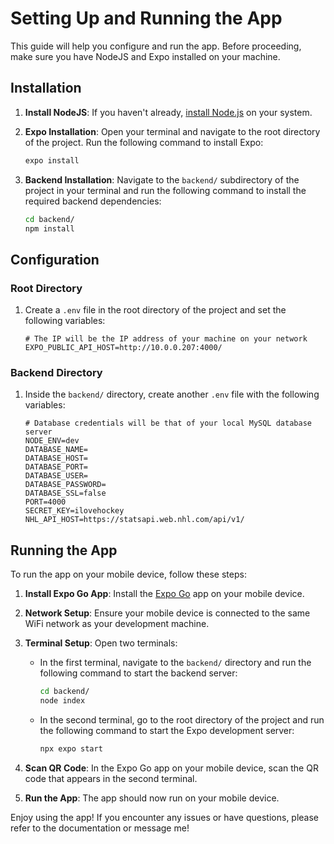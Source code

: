 # Setting Up and Running the App

This guide will help you configure and run the app. Before proceeding, make sure you have NodeJS and Expo installed on your machine.

## Installation

1. **Install NodeJS**: If you haven't already, [install Node.js](https://nodejs.org/) on your system.

2. **Expo Installation**: Open your terminal and navigate to the root directory of the project. Run the following command to install Expo:

   ```bash
   expo install
   ```

3. **Backend Installation**: Navigate to the `backend/` subdirectory of the project in your terminal and run the following command to install the required backend dependencies:

   ```bash
   cd backend/
   npm install
   ```

## Configuration

### Root Directory

1. Create a `.env` file in the root directory of the project and set the following variables:

   ```env
   # The IP will be the IP address of your machine on your network
   EXPO_PUBLIC_API_HOST=http://10.0.0.207:4000/
   ```

### Backend Directory

1. Inside the `backend/` directory, create another `.env` file with the following variables:

   ```env
   # Database credentials will be that of your local MySQL database server
   NODE_ENV=dev
   DATABASE_NAME=
   DATABASE_HOST=
   DATABASE_PORT=
   DATABASE_USER=
   DATABASE_PASSWORD=
   DATABASE_SSL=false
   PORT=4000
   SECRET_KEY=ilovehockey
   NHL_API_HOST=https://statsapi.web.nhl.com/api/v1/
   ```

## Running the App

To run the app on your mobile device, follow these steps:

1. **Install Expo Go App**: Install the [Expo Go](https://expo.dev/client) app on your mobile device.

2. **Network Setup**: Ensure your mobile device is connected to the same WiFi network as your development machine.

3. **Terminal Setup**: Open two terminals:

   - In the first terminal, navigate to the `backend/` directory and run the following command to start the backend server:

     ```bash
     cd backend/
     node index
     ```

   - In the second terminal, go to the root directory of the project and run the following command to start the Expo development server:

     ```bash
     npx expo start
     ```

4. **Scan QR Code**: In the Expo Go app on your mobile device, scan the QR code that appears in the second terminal.

5. **Run the App**: The app should now run on your mobile device.

Enjoy using the app! If you encounter any issues or have questions, please refer to the documentation or message me!
